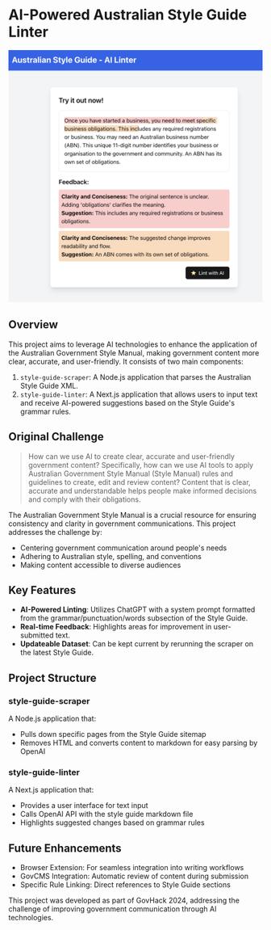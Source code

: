 # AI-Powered Australian Style Guide Linter

![Project Screenshot](image.png)

## Overview

This project aims to leverage AI technologies to enhance the application of the Australian Government Style Manual, making government content more clear, accurate, and user-friendly. It consists of two main components:

1. `style-guide-scraper`: A Node.js application that parses the Australian Style Guide XML.
2. `style-guide-linter`: A Next.js application that allows users to input text and receive AI-powered suggestions based on the Style Guide's grammar rules.

## Original Challenge

> How can we use AI to create clear, accurate and user-friendly government content? Specifically, how can we use AI tools to apply Australian Government Style Manual (Style Manual) rules and guidelines to create, edit and review content? Content that is clear, accurate and understandable helps people make informed decisions and comply with their obligations.

The Australian Government Style Manual is a crucial resource for ensuring consistency and clarity in government communications. This project addresses the challenge by:

- Centering government communication around people's needs
- Adhering to Australian style, spelling, and conventions
- Making content accessible to diverse audiences

## Key Features

- **AI-Powered Linting**: Utilizes ChatGPT with a system prompt formatted from the grammar/punctuation/words subsection of the Style Guide.
- **Real-time Feedback**: Highlights areas for improvement in user-submitted text.
- **Updateable Dataset**: Can be kept current by rerunning the scraper on the latest Style Guide.

## Project Structure

### style-guide-scraper

A Node.js application that:
- Pulls down specific pages from the Style Guide sitemap
- Removes HTML and converts content to markdown for easy parsing by OpenAI

### style-guide-linter

A Next.js application that:
- Provides a user interface for text input
- Calls OpenAI API with the style guide markdown file
- Highlights suggested changes based on grammar rules

## Future Enhancements

- Browser Extension: For seamless integration into writing workflows
- GovCMS Integration: Automatic review of content during submission
- Specific Rule Linking: Direct references to Style Guide sections


This project was developed as part of GovHack 2024, addressing the challenge of improving government communication through AI technologies.